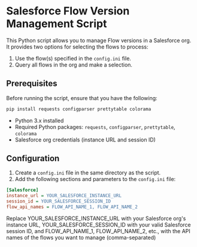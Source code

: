 # Salesforce Flow Version Management Script

This Python script allows you to manage Flow versions in a Salesforce org. It provides two options for selecting the flows to process:

1. Use the flow(s) specified in the `config.ini` file.
2. Query all flows in the org and make a selection.

## Prerequisites

Before running the script, ensure that you have the following:

```bash
pip install requests configparser prettytable colorama
```

- Python 3.x installed
- Required Python packages: `requests`, `configparser`, `prettytable`, `colorama`
- Salesforce org credentials (instance URL and session ID)

## Configuration

1. Create a `config.ini` file in the same directory as the script.
2. Add the following sections and parameters to the `config.ini` file:

```ini
[Salesforce]
instance_url = YOUR_SALESFORCE_INSTANCE_URL
session_id = YOUR_SALESFORCE_SESSION_ID
flow_api_names = FLOW_API_NAME_1, FLOW_API_NAME_2
```

Replace YOUR_SALESFORCE_INSTANCE_URL with your Salesforce org's instance URL, YOUR_SALESFORCE_SESSION_ID with your valid Salesforce session ID, and FLOW_API_NAME_1, FLOW_API_NAME_2, etc., with the API names of the flows you want to manage (comma-separated)

